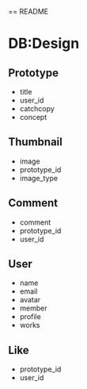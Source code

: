== README

# DB:Design

## Prototype

* title
* user_id
* catchcopy
* concept


## Thumbnail

* image
* prototype_id
* image_type


## Comment

* comment
* prototype_id
* user_id


## User

* name
* email
* avatar
* member
* profile
* works


## Like

* prototype_id
* user_id

